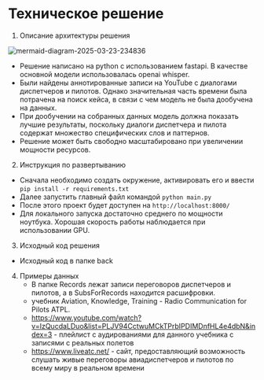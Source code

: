 # Техническое решение

1) Описание архитектуры решения

![mermaid-diagram-2025-03-23-234836](https://github.com/user-attachments/assets/f058e29f-59b2-4cdf-8f8a-ebac0825a43c)

- Решение написано на python с использованием fastapi. В качестве основной модели использовалась openai whisper.
- Были найдены аннотированные записи на YouTube с диалогами диспетчеров и пилотов. Однако значительная часть времени
  была потрачена на поиск кейса, в связи с чем модель не была дообучена на данных.
- При дообучении на собранных данных модель должна показать лучшие результаты, поскольку диалоги диспетчера и пилота содержат
  множество специфических слов и паттернов.
- Решение может быть свободно масштабировано при увеличении мощности ресурсов.
  
2) Инструкция по развертыванию
- Сначала необходимо создать окружение, активировать его и ввести ``pip install -r requirements.txt``
- Далее запустить главный файл командой ``python main.py``
- После этого проект будет доступен на ``http://localhost:8000/``
- Для локального запуска достаточно среднего по мощности ноутбука. Хорошая скорость работы наблюдается при использовании GPU.


3) Исходный код решения
- Исходный код в папке back

4) Примеры данных
   - В папке Records лежат записи переговоров диспетчеров и пилотов, а в SubsForRecords находится расшифровки.
   - учебник Aviation, Knowledge, Training - Radio Communication for Pilots ATPL.
   - https://www.youtube.com/watch?v=IzQucdaLDuo&list=PLJV94CctwuMCkTPrbIPDIMDnfHL4e4dbN&index=3 - плейлист с аудированиями для данного учебника с записями с реальных полетов
   - https://www.liveatc.net/ - сайт, предоставляющий возможность слушать живые переговоры авиадиспетчеров и пилотов по всему миру в реальном времени
   
